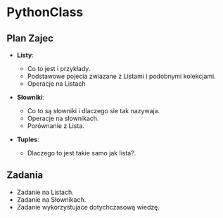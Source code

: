# PythonClass

## Plan Zajec

* **Listy**:
    * Co to jest i przykłady.
    * Podstawowe pojecia zwiazane z Listami i podobnymi kolekcjami.
    * Operacje na Listach

* **Słowniki**:
    * Co to są słowniki i dlaczego sie tak nazywaja.
    * Operacje na słownikach.
    * Porównanie z Lista.

* **Tuples**:
    * Dlaczego to jest takie samo jak lista?.

## Zadania

* Zadanie na Listach.
* Zadanie na Słownikach.
* Zadanie wykorzystujace dotychczasową wiedzę.